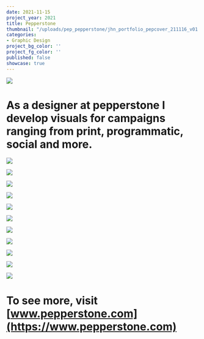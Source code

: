 ```yaml
---
date: 2021-11-15
project_year: 2021
title: Pepperstone
thumbnail: "/uploads/pep_pepperstone/jhn_portfolio_pepcover_211116_v01.jpg"
categories:
- Graphic Design
project_bg_color: ''
project_fg_color: ''
published: false
showcase: true
---
```


![](/uploads/pep_pepperstone/pep_portfolio_211116_3.png)

# As a designer at pepperstone I develop visuals for campaigns ranging from print, programmatic, social and more.

<gallery class="col-med-2"> 

![](/uploads/pep_pepperstone/pep_portfolio_211116_7.png)

![](/uploads/pep_pepperstone/pep_portfolio_211116_8.png)

</gallery>

<gallery class="col-med-3"> 

![](/uploads/pep_pepperstone/pep_portfolio_211116_5.png)

![](/uploads/pep_pepperstone/pep_portfolio_211116_4.png)

![](/uploads/pep_pepperstone/pep_portfolio_211116_1.png)

</gallery>

<gallery class="col-med-2"> 

![](/uploads/pep_pepperstone/pep_portfolio_211116_9.png)

![](/uploads/pep_pepperstone/pep_portfolio_211116_10.png)

</gallery>

![](/uploads/pep_pepperstone/pep_portfolio_211116_11.png)

![](/uploads/pep_pepperstone/pep_portfolio_211116_12.png)

![](/uploads/pep_pepperstone/pep_portfolio_211116_13.png)

![](/uploads/pep_pepperstone/pep_portfolio_211116_14.png)

# To see more, visit [www.pepperstone.com](https://www.pepperstone.com)
